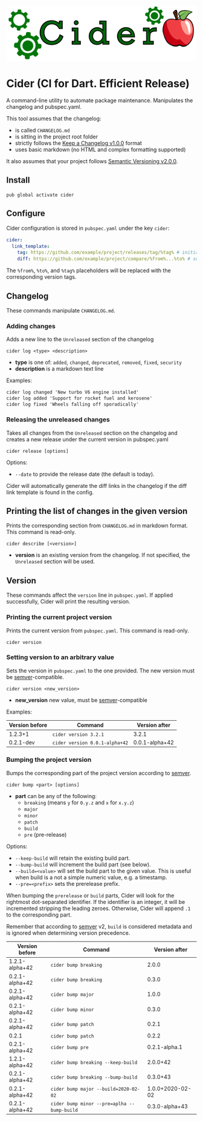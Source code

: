 ![logo]

# Cider (CI for Dart. Efficient Release)

A command-line utility to automate package maintenance. Manipulates the changelog and pubspec.yaml.

This tool assumes that the changelog:

- is called `CHANGELOG.md`
- is sitting in the project root folder
- strictly follows the [Keep a Changelog v1.0.0](https://keepachangelog.com/en/1.0.0/) format
- uses basic markdown (no HTML and complex formatting supported)

It also assumes that your project follows [Semantic Versioning v2.0.0](https://semver.org/spec/v2.0.0.html).

## Install

```
pub global activate cider
```

## Configure

Cider configuration is stored in `pubspec.yaml` under the key `cider`:

```yaml
cider:
  link_template:
    tag: https://github.com/example/project/releases/tag/%tag% # initial release link template
    diff: https://github.com/example/project/compare/%from%...%to% # subsequent releases link template
```

The `%from%`, `%to%`, and `%tag%` placeholders will be replaced with the corresponding version tags.

## Changelog

These commands manipulate `CHANGELOG.md`.

### Adding changes

Adds a new line to the `Unreleased` section of the changelog

```
cider log <type> <description>
```

- **type** is one of: `added`, `changed`, `deprecated`, `removed`, `fixed`, `security`
- **description** is a markdown text line

Examples:

```
cider log changed 'New turbo V6 engine installed'
cider log added 'Support for rocket fuel and kerosene'
cider log fixed 'Wheels falling off sporadically'
```

### Releasing the unreleased changes

Takes all changes from the `Unreleased` section on the changelog and creates a new release under the current version in
pubspec.yaml

```
cider release [options]
```

Options:

- `--date` to provide the release date (the default is today).

Cider will automatically generate the diff links in the changelog if the diff link template is found in the config.

## Printing the list of changes in the given version

Prints the corresponding section from `CHANGELOG.md` in markdown format. This command is read-only.

```
cider describe [<version>]
```

- **version** is an existing version from the changelog. If not specified, the `Unreleased` section will
  be used.

## Version

These commands affect the `version` line in `pubspec.yaml`. If applied successfully, Cider will print the resulting
version.

### Printing the current project version

Prints the current version from `pubspec.yaml`. This command is read-only.

```
cider version
```

### Setting version to an arbitrary value

Sets the version in `pubspec.yaml` to the one provided. The new version must be [semver]-compatible.

```
cider version <new_version>
```

- **new_version** new value, must be [semver]-compatible

Examples:

Version before | Command | Version after
--- | --- | ---
1.2.3+1 | `cider version 3.2.1`  | 3.2.1
0.2.1-dev | `cider version 0.0.1-alpha+42`  | 0.0.1-alpha+42

### Bumping the project version

Bumps the corresponding part of the project version according to [semver].

```
cider bump <part> [options]
```

- **part** can be any of the following:
    - `breaking` (means `y` for `0.y.z` and `x` for `x.y.z`)
    - `major`
    - `minor`
    - `patch`
    - `build`
    - `pre` (pre-release)

Options:

- `--keep-build` will retain the existing build part.
- `--bump-build` will increment the build part (see below).
- `--build=<value>` will set the build part to the given value. This is useful when build is a not a simple numeric
  value, e.g. a timestamp.
- `--pre=<prefix>` sets the prerelease prefix.

When bumping the `prerelease` or `build` parts, Cider will look for the rightmost dot-separated identifier. If the
identifier is an integer, it will be incremented stripping the leading zeroes. Otherwise, Cider will append `.1` to the
corresponding part.

Remember that according to [semver] v2, `build` is considered metadata and is ignored when determining version
precedence.

Version before      | Command                                       | Version after
---                 | ---                                           | ---
1.2.1-alpha+42      | `cider bump breaking`                         | 2.0.0
0.2.1-alpha+42      | `cider bump breaking`                         | 0.3.0
0.2.1-alpha+42      | `cider bump major`                            | 1.0.0
0.2.1-alpha+42      | `cider bump minor`                            | 0.3.0
0.2.1-alpha+42      | `cider bump patch`                            | 0.2.1
0.2.1               | `cider bump patch`                            | 0.2.2
0.2.1-alpha+42      | `cider bump pre`                              | 0.2.1-alpha.1
1.2.1-alpha+42      | `cider bump breaking --keep-build`            | 2.0.0+42
0.2.1-alpha+42      | `cider bump breaking --bump-build`            | 0.3.0+43
0.2.1-alpha+42      | `cider bump major --build=2020-02-02`         | 1.0.0+2020-02-02
0.2.1-alpha+42      | `cider bump minor --pre=aplha --bump-build`   | 0.3.0-alpha+43

[logo]: https://raw.githubusercontent.com/f3ath/cider/master/cider.png

[semver]: https://semver.org
